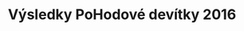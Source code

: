 ---
templateKey: results-page
title: "Výsledky PoHodové devítky 2016"
races:
  - name: "Závod na 9 km"
    categories:
      - name: "Muži „E“"
        abbr: "ME"
        gender: "male"
        yearFrom: 1900
        yearTo: 1946
      - name: "Muži „D“"
        abbr: "MD"
        gender: "male"
        yearFrom: 1947
        yearTo: 1956
      - name: "Muži „C“"
        abbr: "MC"
        gender: "male"
        yearFrom: 1957
        yearTo: 1966
      - name: "Muži „B“"
        abbr: "MB"
        gender: "male"
        yearFrom: 1967
        yearTo: 1976
      - name: "Muži „A“"
        abbr: "MA"
        gender: "male"
        yearFrom: 1977
        yearTo: 1998
      - name: "Ženy „C“"
        abbr: "FC"
        gender: "female"
        yearFrom: 1900
        yearTo: 1971
      - name: "Ženy „B“"
        abbr: "FB"
        gender: "female"
        yearFrom: 1972
        yearTo: 1981
      - name: "Ženy „A“"
        abbr: "FA"
        gender: "female"
        yearFrom: 1982
        yearTo: 1998
    results:
      - category: "MA"
        number: "8"
        name: "Jakub Exner"
        year: "1983"
        club: "Pteam"
        time: "00:33:11.000"
      - category: "MA"
        number: "27"
        name: "Jaroslav Sláma"
        year: "1990"
        club: "Křižanov"
        time: "00:33:32.000"
      - category: "MB"
        number: "29"
        name: "Pavel Večeřa"
        year: "1974"
        club: "SK Fajťák"
        time: "00:35:39.000"
      - category: "MB"
        number: "32"
        name: "Vít Paták"
        year: "1976"
        club: "BECARO/RUDA"
        time: "00:36:43.000"
      - category: "MA"
        number: "58"
        name: "Martin Veleba"
        year: "1998"
        club: "Velká Bíteš"
        time: "00:36:58.000"
      - category: "MB"
        number: "34"
        name: "Jaromír Mucha"
        year: "1974"
        club: "NHÚ BALINKA Velké Meziříčí"
        time: "00:37:14.000"
      - category: "MB"
        number: "7"
        name: "Pavel Kupka"
        year: "1975"
        club: "Lukovany"
        time: "00:37:20.000"
      - category: "MB"
        number: "17"
        name: "Karel Zahradník"
        year: "1976"
        club: "Kroměříž"
        time: "00:37:27.000"
      - category: "MB"
        number: "15"
        name: "Michal Koudelík"
        year: "1973"
        club: "Velké Meziříčí"
        time: "00:37:35.000"
      - category: "MA"
        number: "4"
        name: "Michal Blaha"
        year: "1985"
        club: "BT Velká Bíteš"
        time: "00:37:40.000"
      - category: "MB"
        number: "30"
        name: "Pavel Sejrek"
        year: "1972"
        club: "SK Fajťák"
        time: "00:38:31.000"
      - category: "FB"
        number: "46"
        name: "Barbora Novotná"
        year: "1981"
        club: "Atex 007"
        time: "00:39:22.000"
      - category: "MA"
        number: "36"
        name: "Martin Tomek"
        year: "1989"
        club: "Velká Bíteš"
        time: "00:39:49.000"
      - category: "MA"
        number: "47"
        name: "Marek Navrátil"
        year: "1987"
        club: "Vlkov"
        time: "00:39:49.000"
      - category: "MA"
        number: "28"
        name: "Marek Širůček"
        year: "1996"
        club: "Lysice"
        time: "00:40:01.000"
      - category: "MC"
        number: "37"
        name: "Miroslav Fabrik"
        year: "1959"
        club: "Brno"
        time: "00:40:18.000"
      - category: "MB"
        number: "33"
        name: "Milan Strádal"
        year: "1974"
        club: "NHÚ Balinka"
        time: "00:40:25.000"
      - category: "MA"
        number: "26"
        name: "Jan Mička"
        year: "1988"
        club: "Vlkov"
        time: "00:40:27.000"
      - category: "MB"
        number: "44"
        name: "Andrej Rakovický"
        year: "1976"
        club: "Jestřabí"
        time: "00:40:27.000"
      - category: "MC"
        number: "2"
        name: "Jaromír Marek"
        year: "1964"
        club: "STS Chvojkovice Brod"
        time: "00:40:35.000"
      - category: "MD"
        number: "5"
        name: "Pavel Klusáček"
        year: "1956"
        club: "Rokytnice nad Rokytnou"
        time: "00:40:41.000"
      - category: "MA"
        number: "22"
        name: "Radek Píše"
        year: "1985"
        club: "Sentice"
        time: "00:40:57.000"
      - category: "MA"
        number: "14"
        name: "Zdeněk Doležal"
        year: "1979"
        club: "Velké Meziříčí"
        time: "00:41:54.000"
      - category: "MC"
        number: "16"
        name: "Josef Nováček"
        year: "1958"
        club: "Čučice"
        time: "00:42:10.000"
      - category: "FC"
        number: "3"
        name: "Alice Marková"
        year: "1970"
        club: "STS Chvojkovice Brod"
        time: "00:42:13.000"
      - category: "MB"
        number: "55"
        name: "Jiří Vrzal"
        year: "1975"
        club: "Velká Bíteš"
        time: "00:42:28.000"
      - category: "FB"
        number: "9"
        name: "Lucie Novotná"
        year: "1975"
        club: "Veverské Knínice"
        time: "00:43:08.000"
      - category: "MC"
        number: "1"
        name: "Stanislav Kříbala"
        year: "1963"
        club: "Velké Meziříčí"
        time: "00:43:12.000"
      - category: "MA"
        number: "53"
        name: "Jan Loužil"
        year: "1980"
        club: "SKI Klub Jablonec n. Nisou"
        time: "00:43:32.000"
      - category: "MA"
        number: "54"
        name: "Miloš Minařík"
        year: "1985"
        club: "Velká Bíteš"
        time: "00:43:41.000"
      - category: "MA"
        number: "25"
        name: "Michal Matl"
        year: "1987"
        club: "Velká Bíteš"
        time: "00:43:44.000"
      - category: "MA"
        number: "48"
        name: "Miroslav Černý"
        year: "1985"
        club: "Velká Bíteš"
        time: "00:43:48.000"
      - category: "MA"
        number: "40"
        name: "Roman Karmazín"
        year: "1979"
        club: "Velké Meziříčí"
        time: "00:44:01.000"
      - category: "FA"
        number: "45"
        name: "Helena Rakovická"
        year: "1984"
        club: "Jestřabí"
        time: "00:44:33.000"
      - category: "MA"
        number: "23"
        name: "Ivo Blažek"
        year: "1988"
        club: "Veverská Bitíška"
        time: "00:44:38.000"
      - category: "FB"
        number: "31"
        name: "Michaela Tumáčková"
        year: "1974"
        club: "Velká Bíteš"
        time: "00:45:05.000"
      - category: "FA"
        number: "20"
        name: "Lenka Procházková"
        year: "1987"
        club: "Rosice"
        time: "00:45:08.000"
      - category: "MA"
        number: "39"
        name: "Pavel Částek"
        year: "1981"
        club: "ENVIRO"
        time: "00:45:17.000"
      - category: "MA"
        number: "57"
        name: "Matěj Polách"
        year: "1989"
        club: "Vlkov"
        time: "00:45:22.000"
      - category: "MA"
        number: "11"
        name: "Jakub Kohout"
        year: "1983"
        club: "SCUM"
        time: "00:45:53.000"
      - category: "FA"
        number: "43"
        name: "Jana Jeřábková"
        year: "1998"
        club: "Pánov"
        time: "00:46:02.000"
      - category: "MC"
        number: "13"
        name: "Bohumil Navrátil"
        year: "1962"
        club: "BECARO"
        time: "00:46:33.000"
      - category: "MA"
        number: "41"
        name: "Tomáš Karmazín"
        year: "1985"
        club: "Velké Meziříčí"
        time: "00:46:56.000"
      - category: "MD"
        number: "10"
        name: "Zdeněk Bouček"
        year: "1956"
        club: "Velké Meziříčí"
        time: "00:47:12.000"
      - category: "FA"
        number: "56"
        name: "Jana Rambousková"
        year: "1994"
        club: "Vlkov"
        time: "00:47:40.000"
      - category: "MA"
        number: "21"
        name: "Michal Kadlec"
        year: "1979"
        club: "Sentice"
        time: "00:49:19.000"
      - category: "FA"
        number: "12"
        name: "Marcela Polová"
        year: "1985"
        club: "Velké Meziříčí"
        time: "00:49:22.000"
      - category: "FB"
        number: "35"
        name: "Taťána Kratochvílová"
        year: "1973"
        club: "Kupařovice"
        time: "00:49:26.000"
      - category: "MC"
        number: "24"
        name: "Martin Blaha"
        year: "1965"
        club: "Velká Bíteš"
        time: "00:50:03.000"
      - category: "FC"
        number: "38"
        name: "Blanka Fabriková"
        year: "1960"
        club: "Brno"
        time: "00:51:17.000"
      - category: "MB"
        number: "19"
        name: "Marie Homolová"
        year: "1975"
        club: "Atletic Třebíč"
        time: "00:51:38.000"
      - category: "MD"
        number: "18"
        name: "Arnošt Koreš"
        year: "1950"
        club: "Atletic Třebíč"
        time: "00:51:39.000"
      - category: "FB"
        number: "6"
        name: "Kateřina Ostrá"
        year: "1976"
        club: "Vranov"
        time: "00:53:06.000"
      - category: "FA"
        number: "42"
        name: "Lucie Pýchová"
        year: "1984"
        club: "Velké Meziříčí"
        time: "00:53:11.000"
      - category: "MA"
        number: "50"
        name: "David Ševčík"
        year: "1997"
        club: "RUDA"
        time: "00:56:09.000"
      - category: "MA"
        number: "52"
        name: "Petr Mašek"
        year: "1997"
        club: "Velká Bíteš"
        time: "00:56:09.000"
  - name: "Závod na 5 km"
    categories:
      - name: "Dorostenci"
        abbr: "DM"
        gender: "male"
        yearFrom: 1999
        yearTo: 2000
      - name: "Dorostenky"
        abbr: "DF"
        gender: "female"
        yearFrom: 1999
        yearTo: 2000
    results:
      - category: "DM"
        number: "51"
        name: "Smutný Jiří"
        year: "1999"
        club: "Velká Bíteš"
        time: "00:42:14.000"
      - category: "DM"
        number: "49"
        name: "Vít Ševčík"
        year: "1999"
        club: ""
        time: "00:52:44.000"
  - name: "Závod na 1100 m"
    categories:
      - name: "Starší žáci"
        abbr: "DM"
        gender: "male"
        yearFrom: 2001
        yearTo: 2003
      - name: "Starší žákyně"
        abbr: "DF"
        gender: "female"
        yearFrom: 2001
        yearTo: 2003
    results:
      - category: "DM"
        number: "2136"
        name: "Dominik Ostrý"
        year: "2002"
        club: "Vranov "
        time: "00:04:18.000"
      - category: "DF"
        number: "1141"
        name: "Anna Tomšíková"
        year: "2002"
        club: ""
        time: "00:04:58.000"
      - category: "DF"
        number: "1004"
        name: "Aneta Ventrubová"
        year: "2003"
        club: ""
        time: "00:05:21.000"
  - name: "Závod na 500 m"
    categories:
      - name: "Mladší žáci I"
        abbr: "JM1"
        gender: "male"
        yearFrom: 2004
        yearTo: 2006
      - name: "Mladší žáci II"
        abbr: "JM2"
        gender: "male"
        yearFrom: 2007
        yearTo: 2009
      - name: "Mladší žákyně I"
        abbr: "JF1"
        gender: "female"
        yearFrom: 2004
        yearTo: 2006
      - name: "Mladší žákyně II"
        abbr: "JF2"
        gender: "female"
        yearFrom: 2007
        yearTo: 2009
    results:
      - category: "JM1"
        number: "1009"
        name: "Lukáš Blažek"
        year: "2006"
        club: ""
        time: "00:01:47.000"
      - category: "JM1"
        number: "1096"
        name: "Tobiáš Janík"
        year: "2004"
        club: ""
        time: "00:01:49.000"
      - category: "JF1"
        number: "1113"
        name: "Iveta Chmelíčková"
        year: "2005"
        club: ""
        time: "00:01:49.000"
      - category: "JM2"
        number: "1150"
        name: "Petr Čermák"
        year: "2007"
        club: ""
        time: "00:01:49.000"
      - category: "JF1"
        number: "1100"
        name: "Klára Mejzlíková"
        year: "2004"
        club: ""
        time: "00:01:52.000"
      - category: "JM1"
        number: "1083"
        name: "Tomáš Barák"
        year: "2004"
        club: ""
        time: "00:01:53.000"
      - category: "JF1"
        number: "1140"
        name: "Natálie Tichá"
        year: "2004"
        club: ""
        time: "00:01:56.000"
      - category: "JF2"
        number: "1145"
        name: "Simona Stecklová"
        year: "2007"
        club: ""
        time: "00:01:58.000"
      - category: "JM2"
        number: "1137"
        name: "Michael Tichý"
        year: "2008"
        club: ""
        time: "00:01:59.000"
      - category: "JF1"
        number: "1003"
        name: "Denisa Čechová"
        year: "2004"
        club: ""
        time: "00:02:01.000"
      - category: "JM2"
        number: "1135"
        name: "Adam Koudelík"
        year: "2007"
        club: ""
        time: "00:02:02.000"
      - category: "JF2"
        number: "1125"
        name: "Nela Bednářová"
        year: "2008"
        club: ""
        time: "00:02:02.000"
      - category: "JF2"
        number: "1132"
        name: "Kristýna Toufarová"
        year: "2008"
        club: ""
        time: "00:02:03.000"
      - category: "JF2"
        number: "1121"
        name: "Barbora Tomiková"
        year: "2007"
        club: ""
        time: "00:02:04.000"
      - category: "JF1"
        number: "1007"
        name: "Radka Hofmannová"
        year: "2005"
        club: ""
        time: "00:02:05.000"
      - category: "JM1"
        number: "1133"
        name: "Stanislav Toufar"
        year: "2005"
        club: ""
        time: "00:02:07.000"
      - category: "JF1"
        number: "1087"
        name: "Tereza Smejkalová"
        year: "2004"
        club: ""
        time: "00:02:07.000"
      - category: "JF2"
        number: "1124"
        name: "Kateřina Novotná"
        year: "2008"
        club: ""
        time: "00:02:10.000"
      - category: "JM2"
        number: "1001"
        name: "Ondřej Malý"
        year: "2007"
        club: ""
        time: "00:02:13.000"
      - category: "JF2"
        number: "1092"
        name: "Anna Coufalová"
        year: "2007"
        club: "Velká Bíteš "
        time: "00:02:13.000"
      - category: "JM1"
        number: "1122"
        name: "Lukáš Kročil"
        year: "2006"
        club: ""
        time: "00:02:14.000"
      - category: "JF1"
        number: "1093"
        name: "Lucie Dufková"
        year: "2005"
        club: ""
        time: "00:02:14.000"
      - category: "JF1"
        number: "1142"
        name: "Veronika Dočkalová"
        year: "2005"
        club: ""
        time: "00:02:16.000"
      - category: "JM1"
        number: "1123"
        name: "Ondřej Novotný"
        year: "2006"
        club: ""
        time: "00:02:17.000"
      - category: "JM2"
        number: "1002"
        name: "Jakub Pospíchal"
        year: "2007"
        club: ""
        time: "00:02:17.000"
      - category: "JM2"
        number: "1130"
        name: "Vojtěch Kalina"
        year: "2007"
        club: ""
        time: "00:02:19.000"
      - category: "JM2"
        number: "1085"
        name: "Kryštof Všianský"
        year: "2007"
        club: ""
        time: "00:02:21.000"
      - category: "JM2"
        number: "1060"
        name: "Sebastien Fanta"
        year: "2008"
        club: ""
        time: "00:02:21.000"
      - category: "JF2"
        number: "1110"
        name: "Jana Pavlíčková"
        year: "2007"
        club: ""
        time: "00:02:22.000"
      - category: "JF2"
        number: "1143"
        name: "Tereza Dočkalová"
        year: "2008"
        club: ""
        time: "00:02:23.000"
      - category: "JF2"
        number: "1144"
        name: "Adéla Brychtová"
        year: "2008"
        club: ""
        time: "00:02:25.000"
      - category: "JF2"
        number: "1099"
        name: "Nikola Dohnalová"
        year: "2007"
        club: ""
        time: "00:02:28.000"
      - category: "JM1"
        number: "1086"
        name: "František Smejkal"
        year: "2006"
        club: ""
        time: "00:02:30.000"
      - category: "JF2"
        number: "1118"
        name: "Erika Hlavatá"
        year: "2007"
        club: ""
        time: "00:02:32.000"
      - category: "JM1"
        number: "1089"
        name: "Vojtěch Hudec"
        year: "2006"
        club: ""
        time: "00:02:33.000"
      - category: "JF2"
        number: "1119"
        name: "Aneta Vyskočilová"
        year: "2008"
        club: ""
        time: "00:02:33.000"
      - category: "JF2"
        number: "1094"
        name: "Daniela Dufková"
        year: "2007"
        club: ""
        time: "00:02:34.000"
      - category: "JM2"
        number: "1084"
        name: "Matěj Kadlec"
        year: "2009"
        club: ""
        time: "00:02:35.000"
      - category: "JF1"
        number: "1090"
        name: "Tereza Volná"
        year: "2006"
        club: "Velká Bíteš "
        time: "00:02:51.000"
  - name: "Závod na 250 m"
    categories:
      - name: "Děti (chlapci)"
        abbr: "CM"
        gender: "male"
        yearFrom: 2010
        yearTo: 2016
      - name: "Děti (dívky)"
        abbr: "CF"
        gender: "female"
        yearFrom: 2010
        yearTo: 2016
    results:
      - category: "CM"
        number: "1095"
        name: "Adam Suchý"
        year: "2010"
        club: ""
        time: "00:00:58.000"
      - category: "CF"
        number: "1146"
        name: "Stelinka Stecklová"
        year: "2010"
        club: ""
        time: "00:01:04.000"
      - category: "CF"
        number: "1005"
        name: "Darja Blažková"
        year: "2010"
        club: ""
        time: "00:01:05.000"
      - category: "CF"
        number: "1006"
        name: "Štěpánka Blažková"
        year: "2010"
        club: ""
        time: "00:01:12.000"
      - category: "CF"
        number: "1159"
        name: "Barbora Malá"
        year: "2010"
        club: ""
        time: "00:01:16.000"
      - category: "CF"
        number: "1138"
        name: "Veronika Jirglová"
        year: "2010"
        club: ""
        time: "00:01:17.000"
      - category: "CF"
        number: "1114"
        name: "Nikola Moravcová"
        year: "2010"
        club: ""
        time: "00:01:18.000"
      - category: "CM"
        number: "1131"
        name: "Patrik Plechatý"
        year: "2012"
        club: ""
        time: "00:01:21.000"
      - category: "CF"
        number: "1091"
        name: "Tereza Janoušková"
        year: "2012"
        club: "Velká Bíteš "
        time: "00:01:25.000"
      - category: "CM"
        number: "1126"
        name: "Šimon Bednář"
        year: "2012"
        club: ""
        time: "00:01:32.000"
      - category: "CM"
        number: "1136"
        name: "Matěj Holín"
        year: "2012"
        club: ""
        time: "00:01:39.000"
      - category: "CF"
        number: "1148"
        name: "Anna Makková"
        year: "2012"
        club: ""
        time: "00:01:44.000"
      - category: "CF"
        number: "1108"
        name: "Josefína Blažková"
        year: "2013"
        club: ""
        time: "00:01:48.000"
      - category: "CM"
        number: "1116"
        name: "Jonáš Dvořáček"
        year: "2012"
        club: ""
        time: "00:01:51.000"
      - category: "CM"
        number: "1128"
        name: "Tadeáš Forejt"
        year: "2013"
        club: ""
        time: "00:01:51.000"
      - category: "CF"
        number: "1134"
        name: "Viktorie Tichá"
        year: "2014"
        club: ""
        time: "00:01:52.000"
      - category: "CF"
        number: "1111"
        name: "Anna Parlíková"
        year: "2012"
        club: ""
        time: "00:02:04.000"
      - category: "CM"
        number: "1139"
        name: "Jan Jirgl"
        year: "2013"
        club: ""
        time: "00:02:05.000"
      - category: "CM"
        number: "1117"
        name: "Bohdan Dvořáček"
        year: "2016"
        club: ""
        time: "00:02:19.000"
      - category: "CM"
        number: "1120"
        name: "Alexandr Gabriška"
        year: "2015"
        club: ""
        time: "00:02:36.000"
      - category: "CM"
        number: "1115"
        name: "Prokop Dvořáček"
        year: "2014"
        club: ""
        time: "00:02:45.000"
      - category: "CF"
        number: "1147"
        name: "Markéta Makková"
        year: "2015"
        club: ""
        time: "00:03:19.000"
---